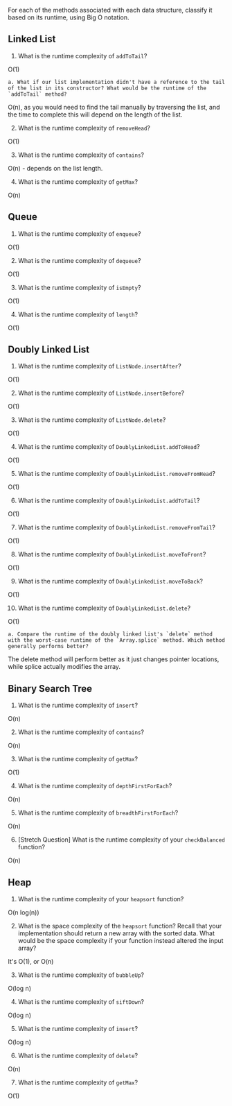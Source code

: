 For each of the methods associated with each data structure, classify it based on its runtime, using Big O notation.

## Linked List

1. What is the runtime complexity of `addToTail`?

O(1)
  
    a. What if our list implementation didn't have a reference to the tail of the list in its constructor? What would be the runtime of the `addToTail` method?

O(n), as you would need to find the tail manually by traversing the list, and the time to complete this will depend on the length of the list.

2. What is the runtime complexity of `removeHead`?

O(1)

3. What is the runtime complexity of `contains`?

O(n) - depends on the list length.

4. What is the runtime complexity of `getMax`?

O(n)

## Queue

1. What is the runtime complexity of `enqueue`?

O(1)

2. What is the runtime complexity of `dequeue`?

O(1)

3. What is the runtime complexity of `isEmpty`?

O(1)

4. What is the runtime complexity of `length`?

O(1)

## Doubly Linked List

1. What is the runtime complexity of `ListNode.insertAfter`?

O(1)

2. What is the runtime complexity of `ListNode.insertBefore`?

O(1)

3. What is the runtime complexity of `ListNode.delete`?

O(1)

4. What is the runtime complexity of `DoublyLinkedList.addToHead`?

O(1)

5. What is the runtime complexity of `DoublyLinkedList.removeFromHead`?

O(1)

6. What is the runtime complexity of `DoublyLinkedList.addToTail`?

O(1)

7. What is the runtime complexity of `DoublyLinkedList.removeFromTail`?

O(1)

8. What is the runtime complexity of `DoublyLinkedList.moveToFront`?

O(1)

9. What is the runtime complexity of `DoublyLinkedList.moveToBack`?

O(1)

10. What is the runtime complexity of `DoublyLinkedList.delete`?

O(1)

    a. Compare the runtime of the doubly linked list's `delete` method with the worst-case runtime of the `Array.splice` method. Which method generally performs better?

The delete method will perform better as it just changes pointer locations, while splice actually modifies the array.

## Binary Search Tree

1. What is the runtime complexity of `insert`? 

O(n)

2. What is the runtime complexity of `contains`?

O(n)

3. What is the runtime complexity of `getMax`? 

O(1)

4. What is the runtime complexity of `depthFirstForEach`?

O(n)

5. What is the runtime complexity of `breadthFirstForEach`?

O(n)

6. [Stretch Question] What is the runtime complexity of your `checkBalanced` function?

O(n)

## Heap

1. What is the runtime complexity of your `heapsort` function?

O(n log(n))

2. What is the space complexity of the `heapsort` function? Recall that your implementation should return a new array with the sorted data. What would be the space complexity if your function instead altered the input array?

It's O(1), or O(n)

3. What is the runtime complexity of `bubbleUp`?

O(log n)

4. What is the runtime complexity of `siftDown`?

O(log n)

5. What is the runtime complexity of `insert`?

O(log n)

6. What is the runtime complexity of `delete`?

O(n)

7. What is the runtime complexity of `getMax`?

O(1)
